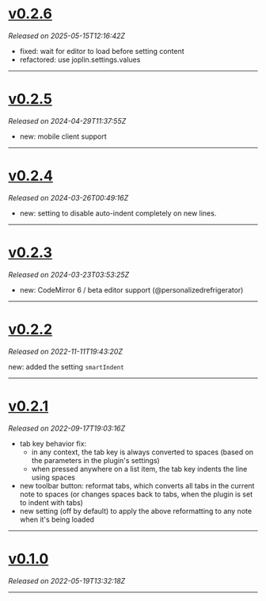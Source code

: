 # [v0.2.6](https://github.com/alondmnt/joplin-plugin-space-indenter/releases/tag/v0.2.6)
*Released on 2025-05-15T12:16:42Z*

- fixed: wait for editor to load before setting content
- refactored: use joplin.settings.values

---

# [v0.2.5](https://github.com/alondmnt/joplin-plugin-space-indenter/releases/tag/v0.2.5)
*Released on 2024-04-29T11:37:55Z*

- new: mobile client support

---

# [v0.2.4](https://github.com/alondmnt/joplin-plugin-space-indenter/releases/tag/v0.2.4)
*Released on 2024-03-26T00:49:16Z*

- new: setting to disable auto-indent completely on new lines.

---

# [v0.2.3](https://github.com/alondmnt/joplin-plugin-space-indenter/releases/tag/v0.2.3)
*Released on 2024-03-23T03:53:25Z*

- new: CodeMirror 6 / beta editor support (@personalizedrefrigerator)

---

# [v0.2.2](https://github.com/alondmnt/joplin-plugin-space-indenter/releases/tag/v0.2.2)
*Released on 2022-11-11T19:43:20Z*

new: added the setting `smartIndent`

---

# [v0.2.1](https://github.com/alondmnt/joplin-plugin-space-indenter/releases/tag/v0.2.1)
*Released on 2022-09-17T19:03:16Z*

- tab key behavior fix:
    - in any context, the tab key is always converted to spaces (based on the parameters in the plugin's settings)
    - when pressed anywhere on a list item, the tab key indents the line using spaces
- new toolbar button: reformat tabs, which converts all tabs in the current note to spaces (or changes spaces back to tabs, when the plugin is set to indent with tabs)
- new setting (off by default) to apply the above reformatting to any note when it's being loaded

---

# [v0.1.0](https://github.com/alondmnt/joplin-plugin-space-indenter/releases/tag/v0.1.0)
*Released on 2022-05-19T13:32:18Z*



---

